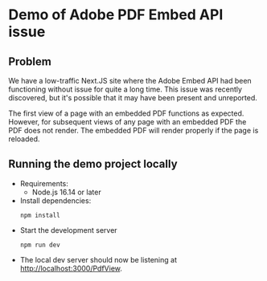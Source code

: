# Demo of Adobe PDF Embed API issue

## Problem
We have a low-traffic Next.JS site where the Adobe Embed API had been functioning without issue for quite
a long time. This issue was recently discovered, but it's possible that it may have been present and unreported.

The first view of a page with an embedded PDF functions as expected.  However, for subsequent views of any page
with an embedded PDF the PDF does not render.  The embedded PDF will render properly if the page is reloaded.

## Running the demo project locally
- Requirements:
  - Node.js 16.14 or later
- Install dependencies:
  ```
  npm install
  ```
- Start the development server
  ```
  npm run dev
  ```
- The local dev server should now be listening at [http://localhost:3000/PdfView](http://localhost:3000/PdfView).

